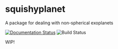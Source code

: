 # squishyplanet
A package for dealing with non-spherical exoplanets

[![Documentation Status](https://readthedocs.org/projects/squishyplanet/badge/?version=latest)](https://squishyplanet.readthedocs.io/en/latest/?badge=latest)
![Build Status](https://github.com/ben-cassese/squishyplanet/actions/workflows/tests.yml/badge.svg)

WIP!